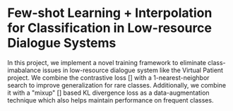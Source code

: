 # Few-shot Learning + Interpolation for Classification in Low-resource Dialogue Systems

In this project, we implement a novel training framework to eliminate class-imabalance issues in low-resource dialogue system like the Virtual Patient project. We combine the contrastive loss \[\] with a 1-nearest-neighbor search to improve generalization for rare classes. Additionally, we combine it with a "mixup" \[\] based KL divergence loss as a data-augmentation technique which also helps maintain performance on frequent classes.
